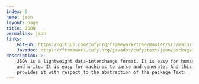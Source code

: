 ```yaml
---
index: 6
name: json
layout: page
title: JSON
permalink: json
links:
    GitHub: https://github.com/cufyorg/framework/tree/master/src/main/java/cufy/text/json
    Javadoc: https://framework.cufy.org/javadoc/cufy/text/json/package-summary.html
description: >-
    JSON is a lightweight data-interchange format. It is easy for humans to read 
    and write. It is easy for machines to parse and generate. And this package
    provides it with respect to the abstraction of the package Text.
---
```

